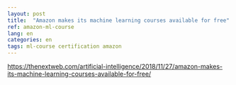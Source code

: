 ```yaml
---
layout: post
title:  "Amazon makes its machine learning courses available for free"
ref: amazon-ml-course
lang: en
categories: en
tags: ml-course certification amazon
---
```


<https://thenextweb.com/artificial-intelligence/2018/11/27/amazon-makes-its-machine-learning-courses-available-for-free/>